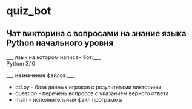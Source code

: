 # quiz_bot

## Чат викторина с вопросами на знание языка Python начального уровня

___ язык на котором написан бот:___ <br>
Python 3.10

___ назначение файлов:___ <br>
* bd.py - база данных игроков с результатами викторины <br>
* question - перечень вопросов с указанием верного ответа <br>
* main - исполнительный файл программы <br>
